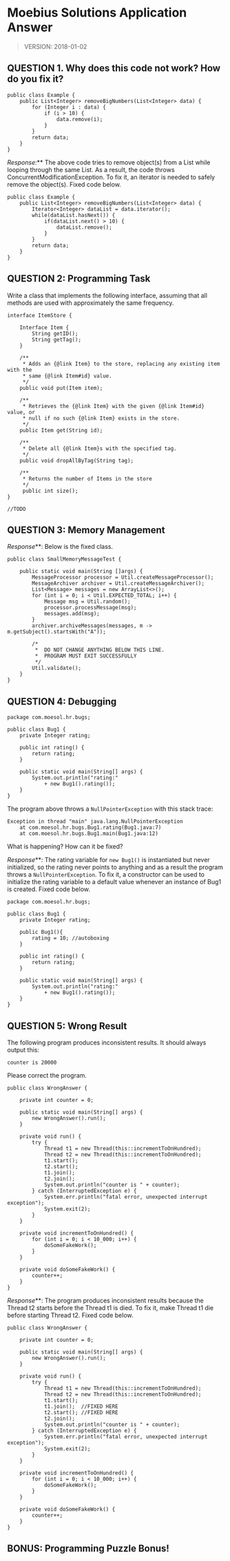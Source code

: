 Moebius Solutions Application Answer
========================
> VERSION: 2018-01-02

QUESTION 1. Why does this code not work? How do you fix it?
----------------

```
public class Example {
	public List<Integer> removeBigNumbers(List<Integer> data) {
		for (Integer i : data) {
			if (i > 10) {
				data.remove(i);
			}
		}
		return data;
	}
}
```
_Response:_** The above code tries to remove object(s) from a List while looping through the same List. As a result, the code throws ConcurrentModificationException. To fix it, an iterator is needed to safely remove the object(s). Fixed code below.
```
public class Example {
	public List<Integer> removeBigNumbers(List<Integer> data) {
		Iterator<Integer> dataList = data.iterator();
		while(dataList.hasNext()) {
			if(dataList.next() > 10) {
				dataList.remove();				
			}
		}
		return data;
	}
}
```

QUESTION 2: Programming Task
----------------
Write a class that implements the following interface, assuming that all methods are used with approximately the same frequency.

```
interface ItemStore {

	Interface Item {
		String getID();
		String getTag();
	}

	/**
	 * Adds an {@link Item} to the store, replacing any existing item with the
	 * same {@link Item#id} value.
	 */
	public void put(Item item);

	/**
	 * Retrieves the {@link Item} with the given {@link Item#id} value, or
	 * null if no such {@link Item} exists in the store.
	 */
	public Item get(String id);

	/**
	 * Delete all {@link Item}s with the specified tag.
	 */
	public void dropAllByTag(String tag);
	
	/**
	 * Returns the number of Items in the store
	 */
	 public int size();
}
```
```
//TODO
```

QUESTION 3: Memory Management
----------------
_Response_**: Below is the fixed class. 
```
public class SmallMemoryMessageTest {

    public static void main(String []args) {
        MessageProcessor processor = Util.createMessageProcessor();
        MessageArchiver archiver = Util.createMessageArchiver();
        List<Message> messages = new ArrayList<>();
        for (int i = 0; i < Util.EXPECTED_TOTAL; i++) {
            Message msg = Util.random();
            processor.processMessage(msg);
            messages.add(msg);
        }
        archiver.archiveMessages(messages, m -> m.getSubject().startsWith("A"));

        /*
         *  DO NOT CHANGE ANYTHING BELOW THIS LINE.
         *  PROGRAM MUST EXIT SUCCESSFULLY
         */
        Util.validate();
    }
}
```

QUESTION 4: Debugging
----------------

```
package com.moesol.hr.bugs;

public class Bug1 {
	private Integer rating;

	public int rating() {
		return rating;
	}

	public static void main(String[] args) {
		System.out.println("rating:"
			+ new Bug1().rating());
	}
}
```

The program above throws a `NullPointerException` with this stack trace:

```
Exception in thread "main" java.lang.NullPointerException
	at com.moesol.hr.bugs.Bug1.rating(Bug1.java:7)
	at com.moesol.hr.bugs.Bug1.main(Bug1.java:12)
```

What is happening? How can it be fixed?

_Response_**: The rating variable for `new Bug1()` is instantiated but never initialized, so the rating never points to anything and as a result the program throws a `NullPointerException`. To fix it, a constructor can be used to initialize the rating variable to a default value whenever an instance of Bug1 is created. Fixed code below.

```
package com.moesol.hr.bugs;

public class Bug1 {
	private Integer rating;

	public Bug1(){
		rating = 10; //autoboxing
	}

	public int rating() {
		return rating;
	}

	public static void main(String[] args) {
		System.out.println("rating:"
			+ new Bug1().rating());
	}
}
```

QUESTION 5: Wrong Result
----------------

The following program produces inconsistent results. It should always output
this:

```
counter is 20000
```

Please correct the program.
```
public class WrongAnswer {

	private int counter = 0;

	public static void main(String[] args) {
		new WrongAnswer().run();
	}

	private void run() {
		try {
			Thread t1 = new Thread(this::incrementToOnHundred);
			Thread t2 = new Thread(this::incrementToOnHundred);
			t1.start();
			t2.start();
			t1.join();
			t2.join();
			System.out.println("counter is " + counter);
		} catch (InterruptedException e) {
			System.err.println("fatal error, unexpected interrupt exception");
			System.exit(2);
		}
	}

	private void incrementToOnHundred() {
		for (int i = 0; i < 10_000; i++) {
			doSomeFakeWork();
		}
	}

	private void doSomeFakeWork() {
		counter++;
	}
}
```
_Response_**: The program produces inconsistent results because the Thread t2 starts before the Thread t1 is died. To fix it, make Thread t1 die before starting Thread t2. Fixed code below.
```
public class WrongAnswer {

	private int counter = 0;

	public static void main(String[] args) {
		new WrongAnswer().run();
	}

	private void run() {
		try {
			Thread t1 = new Thread(this::incrementToOnHundred);
			Thread t2 = new Thread(this::incrementToOnHundred);
			t1.start();
			t1.join(); 	//FIXED HERE
			t2.start();	//FIXED HERE
			t2.join();
			System.out.println("counter is " + counter);
		} catch (InterruptedException e) {
			System.err.println("fatal error, unexpected interrupt exception");
			System.exit(2);
		}
	}

	private void incrementToOnHundred() {
		for (int i = 0; i < 10_000; i++) {
			doSomeFakeWork();
		}
	}

	private void doSomeFakeWork() {
		counter++;
	}
}
```

BONUS: Programming Puzzle Bonus!
----------------









